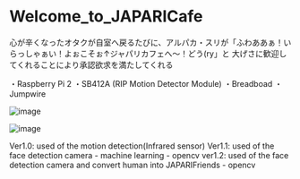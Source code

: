 # Welcome_to_JAPARICafe

心が辛くなったオタクが自室へ戻るたびに、アルパカ・スリが「ふわああぁ！いらっしゃぁい！よぉこそぉ↑ジャパリカフェへ～！どう(ry」と
大げさに歓迎してくれることにより承認欲求を満たしてくれる

・Raspberry Pi 2
・SB412A (RIP Motion Detector Module)
・Breadboad
・Jumpwire

![image](https://cloud.githubusercontent.com/assets/17031124/25113223/122c86b6-2431-11e7-8a09-c82668eead83.png)

![image](https://cloud.githubusercontent.com/assets/17031124/25113295/423f88ee-2431-11e7-8f91-19e201e0c15f.png)

Ver1.0: used of the motion detection(Infrared sensor)
Ver1.1: used of the face detection camera
    - machine learning
    - opencv
ver1.2: used of the face detection camera and convert human into JAPARIFriends
    - opencv
